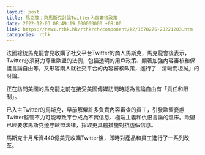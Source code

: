 ```yaml
---
layout: post
title: 馬克龍：與馬斯克討論Twitter內容審核政策
date: 2022-12-03 08:49:19.000000000 +08:00
link: https://news.rthk.hk/rthk/ch/component/k2/1678275-20221203.htm
categories: rthk
---
```


法國總統馬克龍會見收購了社交平台Twitter的商人馬斯克，馬克龍會後表示，Twitter必須努力尊重歐盟的法例，包括透明的用戶政策、顯著加強內容審核和保護言論自由等，又形容兩人就社交平台的內容審核政策，進行了「清晰而坦誠」的討論。

正在訪問美國的馬克龍之前在接受美國傳媒訪問時認為言論自由有「責任和限制」。

已入主Twitter的馬斯克，早前解僱許多負責內容審查的員工，引發歐盟憂慮Twitter監管不力可能導致平台成為不實信息、極端主義和仇恨言論的溫床。歐盟已經要求馬斯克遵守歐盟法律，採取更具體措施對抗虛假信息。

馬斯克十月斥資440億美元收購Twitter後，即時對產品和員工進行了一系列改革。
